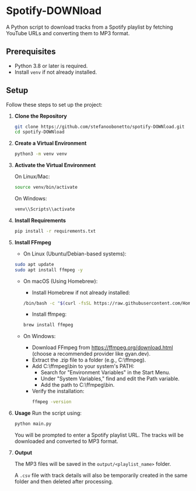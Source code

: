 # Spotify-DOWNload

A Python script to download tracks from a Spotify playlist by fetching YouTube URLs and converting them to MP3 format.

## Prerequisites

- Python 3.8 or later is required.
- Install `venv` if not already installed.

## Setup

Follow these steps to set up the project:

1. **Clone the Repository**

   ```bash
   git clone https://github.com/stefanoobonetto/spotify-DOWNload.git
   cd spotify-DOWNload
    ```
2. **Create a Virtual Environment**

    ```bash
    python3 -m venv venv
    ```

3. **Activate the Virtual Environment**

    On Linux/Mac:
    ```bash
    source venv/bin/activate
    ```

    On Windows:
    ```bash
    venv\\Scripts\\activate
    ```

4. **Install Requirements**

    ```bash
    pip install -r requirements.txt
    ```

5. **Install FFmpeg**

    - On Linux (Ubuntu/Debian-based systems):

    ```bash
    sudo apt update
    sudo apt install ffmpeg -y
    ```

    - On macOS (Using Homebrew):

        - Install Homebrew if not already installed:

        ```bash
        /bin/bash -c "$(curl -fsSL https://raw.githubusercontent.com/Homebrew/install/HEAD/install.sh)"
        ```

        - Install ffmpeg:
        ```bash
        brew install ffmpeg
        ```
    - On Windows:

        - Download FFmpeg from https://ffmpeg.org/download.html (choose a recommended provider like gyan.dev).
        - Extract the .zip file to a folder (e.g., C:\ffmpeg).
        - Add C:\ffmpeg\bin to your system's PATH:
            - Search for "Environment Variables" in the Start Menu.
            - Under "System Variables," find and edit the Path variable.
            - Add the path to C:\ffmpeg\bin.
        - Verify the installation:
            ```bash
            ffmpeg -version
            ```

1. **Usage**
    Run the script using:

    ```bash
    python main.py
    ```
    You will be prompted to enter a Spotify playlist URL. The tracks will be downloaded and converted to MP3 format.

6. **Output**

    The MP3 files will be saved in the `output/<playlist_name>` folder.

    A `.csv` file with track details will also be temporarily created in the same folder and then deleted after processing.

